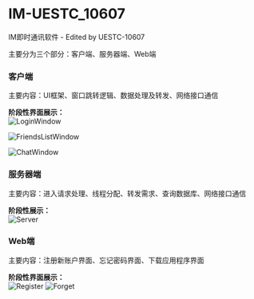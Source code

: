 ﻿# IM-UESTC_10607

<p>IM即时通讯软件 - Edited by UESTC-10607</p>
<p>主要分为三个部分：客户端、服务器端、Web端</p>
<h3>客户端</h3>

主要内容：UI框架、窗口跳转逻辑、数据处理及转发、网络接口通信<br />

**阶段性界面展示：**<br />
![LoginWindow](http://ox4uphxvy.bkt.clouddn.com/LoginWindow.png)

![FriendsListWindow](http://ox4uphxvy.bkt.clouddn.com/FriendsList.png)

![ChatWindow](http://ox4uphxvy.bkt.clouddn.com/ChatWindow.png)


<h3>服务器端</h3>

主要内容：进入请求处理、线程分配、转发需求、查询数据库、网络接口通信<br />

**阶段性展示：**<br />
![Server](http://ox4uphxvy.bkt.clouddn.com/Server.png)

<h3>Web端</h3>

主要内容：注册新账户界面、忘记密码界面、下载应用程序界面<br />

**阶段性界面展示：**<br />
![Register](http://ox4uphxvy.bkt.clouddn.com/Register_1.png)
![Forget](http://ox4uphxvy.bkt.clouddn.com/Forget_1.png)

